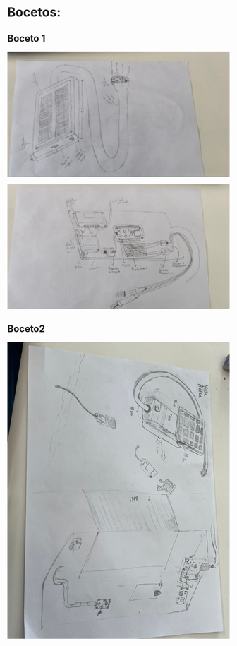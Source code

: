 # Bocetos:

## Boceto 1
![](https://github.com/GaelMilla/FdD_Equipo5/blob/main/FdD/Imagenes/Boceto/boceto1.1.jpeg)

![](https://github.com/GaelMilla/FdD_Equipo5/blob/main/FdD/Imagenes/Boceto/boceto1.2.jpeg)

## Boceto2
![](https://github.com/GaelMilla/FdD_Equipo5/blob/main/FdD/Imagenes/Boceto/boceto2.1.jpeg)

